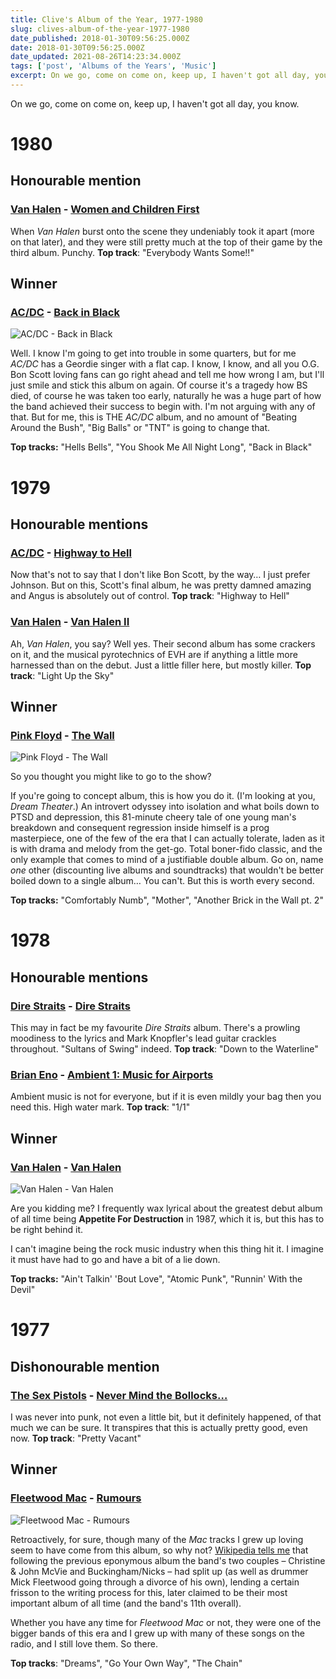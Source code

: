 ```yaml
---
title: Clive's Album of the Year, 1977-1980
slug: clives-album-of-the-year-1977-1980
date_published: 2018-01-30T09:56:25.000Z
date: 2018-01-30T09:56:25.000Z
date_updated: 2021-08-26T14:23:34.000Z
tags: ['post', 'Albums of the Years', 'Music']
excerpt: On we go, come on come on, keep up, I haven't got all day, you know.
---
```


On we go, come on come on, keep up, I haven't got all day, you know.

# 1980

## Honourable mention

### [Van Halen](http://www.van-halen.com/) - [Women and Children First](https://www.amazon.co.uk/Women-Children-First-Remastered-Halen/dp/B00UZTTHTG/)

When *Van Halen* burst onto the scene they undeniably took it apart (more on that later), and they were still pretty much at the top of their game by the third album. Punchy. **Top track**: "Everybody Wants Some!!"

## Winner

### [AC/DC](http://www.acdc.com/) - [Back in Black](https://www.amazon.co.uk/Back-Black-AC-DC/dp/B00O6YCV80/)

![AC/DC - Back in Black](/public/images/2018/01/bib-300.jpg)

Well. I know I'm going to get into trouble in some quarters, but for me *AC/DC* has a Geordie singer with a flat cap. I know, I know, and all you O.G. Bon Scott loving fans can go right ahead and tell me how wrong I am, but I'll just smile and stick this album on again. Of course it's a tragedy how BS died, of course he was taken too early, naturally he was a huge part of how the band achieved their success to begin with. I'm not arguing with any of that. But for me, this is THE *AC/DC* album, and no amount of "Beating Around the Bush", "Big Balls" or "TNT" is going to change that.

**Top tracks:** "Hells Bells", "You Shook Me All Night Long", "Back in Black"

# 1979

## Honourable mentions

### [AC/DC](http://www.acdc.com/) - [Highway to Hell](https://www.amazon.co.uk/Highway-Hell-AC-DC/dp/B00O71X5YG/)

Now that's not to say that I don't like Bon Scott, by the way… I just prefer Johnson. But on this, Scott's final album, he was pretty damned amazing and Angus is absolutely out of control. **Top track**: "Highway to Hell"

### [Van Halen](http://www.van-halen.com/) - [Van Halen II](https://www.amazon.co.uk/Van-Halen-II/dp/B00UZTWEVO/)

Ah, *Van Halen*, you say? Well yes. Their second album has some crackers on it, and the musical pyrotechnics of EVH are if anything a little more harnessed than on the debut. Just a little filler here, but mostly killer. **Top track**: "Light Up the Sky"

## Winner

### [Pink Floyd](http://www.pinkfloyd.com/) - [The Wall](https://www.amazon.co.uk/Wall-2011-Remastered-Version/dp/B005NNYL54/)

![Pink Floyd - The Wall](/public/images/2018/01/wall-300.jpg)

So you thought you might like to go to the show?

If you're going to concept album, this is how you do it. (I'm looking at you, *Dream Theater*.) An introvert odyssey into isolation and what boils down to PTSD and depression, this 81-minute cheery tale of one young man's breakdown and consequent regression inside himself is a prog masterpiece, one of the few of the era that I can actually tolerate, laden as it is with drama and melody from the get-go. Total boner-fido classic, and the only example that comes to mind of a justifiable double album. Go on, name *one* other (discounting live albums and soundtracks) that wouldn't be better boiled down to a single album… You can't. But this is worth every second.

**Top tracks:** "Comfortably Numb", "Mother", "Another Brick in the Wall pt. 2"

# 1978

## Honourable mentions

### [Dire Straits](https://en.wikipedia.org/wiki/Dire_Straits) - [Dire Straits](https://www.amazon.co.uk/Dire-Straits-Remastered/dp/B001KVLPMK/)

This may in fact be my favourite *Dire Straits* album. There's a prowling moodiness to the lyrics and Mark Knopfler's lead guitar crackles throughout. "Sultans of Swing" indeed. **Top track**: "Down to the Waterline"

### [Brian Eno](http://www.brian-eno.net/) - [Ambient 1: Music for Airports](https://www.amazon.co.uk/Ambient-Music-Airports-Brian-Eno/dp/B001I3DUQO/)

Ambient music is not for everyone, but if it is even mildly your bag then you need this. High water mark. **Top track**: "1/1"

## Winner

### [Van Halen](http://www.van-halen.com/) - [Van Halen](https://www.amazon.co.uk/Van-Halen/dp/B00UZTL04Q/)

![Van Halen - Van Halen](/public/images/2018/01/Van_Halen_300.jpg)

Are you kidding me? I frequently wax lyrical about the greatest debut album of all time being **Appetite For Destruction** in 1987, which it is, but this has to be right behind it.

I can't imagine being the rock music industry when this thing hit it. I imagine it must have had to go and have a bit of a lie down.

**Top tracks:** "Ain't Talkin' 'Bout Love", "Atomic Punk", "Runnin' With the Devil"

# 1977

## Dishonourable mention

### [The Sex Pistols](https://en.wikipedia.org/wiki/Sex_Pistols) - [Never Mind the Bollocks…](https://www.amazon.co.uk/Never-Mind-Bollocks-Heres-Pistols/dp/B00860FD9O/)

I was never into punk, not even a little bit, but it definitely happened, of that much we can be sure. It transpires that this is actually pretty good, even now. **Top track**: "Pretty Vacant"

## Winner

### [Fleetwood Mac](https://www.fleetwoodmac.com/) - [Rumours](https://www.amazon.co.uk/Rumours-Fleetwood-Mac/dp/B00AI3UW2K/)

![Fleetwood Mac - Rumours](/public/images/2018/01/rsz_rumours.jpg)

Retroactively, for sure, though many of the *Mac* tracks I grew up loving seem to have come from this album, so why not? [Wikipedia tells me](https://en.wikipedia.org/wiki/Rumours_(album)) that following the previous eponymous album the band's two couples – Christine & John McVie and Buckingham/Nicks – had split up (as well as drummer Mick Fleetwood going through a divorce of his own), lending a certain frisson to the writing process for this, later claimed to be their most important album of all time (and the band's 11th overall).

Whether you have any time for *Fleetwood Mac* or not, they were one of the bigger bands of this era and I grew up with many of these songs on the radio, and I still love them. So there.

**Top tracks**: "Dreams", "Go Your Own Way", "The Chain"
